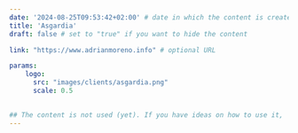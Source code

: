 ```yaml
---
date: '2024-08-25T09:53:42+02:00' # date in which the content is created - defaults to "today"
title: 'Asgardia'
draft: false # set to "true" if you want to hide the content 

link: "https://www.adrianmoreno.info" # optional URL

params:
    logo:
      src: "images/clients/asgardia.png"
      scale: 0.5

        
## The content is not used (yet). If you have ideas on how to use it, 
---
```

